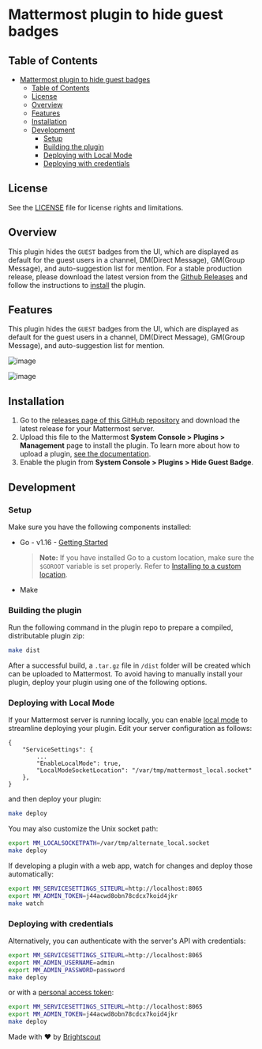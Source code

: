 # Mattermost plugin to hide guest badges
## Table of Contents
- [Mattermost plugin to hide guest badges](#mattermost-plugin-to-hide-guest-badges)
  - [Table of Contents](#table-of-contents)
  - [License](#license)
  - [Overview](#overview)
  - [Features](#features)
  - [Installation](#installation)
  - [Development](#development)
    - [Setup](#setup)
    - [Building the plugin](#building-the-plugin)
    - [Deploying with Local Mode](#deploying-with-local-mode)
    - [Deploying with credentials](#deploying-with-credentials)

## License

See the [LICENSE](../LICENSE) file for license rights and limitations.

## Overview

This plugin hides the `GUEST` badges from the UI, which are displayed as default for the guest users in a channel, DM(Direct Message), GM(Group Message), and auto-suggestion list for mention. For a stable production release, please download the latest version from the [Github Releases](https://github.com/Brightscout/mattermost-plugin-hide-guest-badge/releases) and follow the instructions to [install](#installation) the plugin.

## Features

This plugin hides the `GUEST` badges from the UI, which are displayed as default for the guest users in a channel, DM(Direct Message), GM(Group Message), and auto-suggestion list for mention.

![image](https://github.com/Brightscout/mattermost-plugin-hide-guest-badge/assets/72438220/7de710d4-5195-4ad3-be69-ba792cde8c8c)

![image](https://github.com/Brightscout/mattermost-plugin-hide-guest-badge/assets/72438220/98c95e75-5a56-4dc5-aed6-d3f429df5355)

## Installation

1. Go to the [releases page of this GitHub repository](https://github.com/Brightscout/mattermost-plugin-hide-guest-badge/releases) and download the latest release for your Mattermost server.
2. Upload this file to the Mattermost **System Console > Plugins > Management** page to install the plugin. To learn more about how to upload a plugin, [see the documentation](https://docs.mattermost.com/administration/plugins.html#plugin-uploads).
3. Enable the plugin from **System Console > Plugins > Hide Guest Badge**.


## Development

### Setup

Make sure you have the following components installed:  

- Go - v1.16 - [Getting Started](https://golang.org/doc/install)
    > **Note:** If you have installed Go to a custom location, make sure the `$GOROOT` variable is set properly. Refer to [Installing to a custom location](https://golang.org/doc/install#install).
- Make

### Building the plugin

Run the following command in the plugin repo to prepare a compiled, distributable plugin zip:

```bash
make dist
```

After a successful build, a `.tar.gz` file in `/dist` folder will be created which can be uploaded to Mattermost. To avoid having to manually install your plugin, deploy your plugin using one of the following options.

### Deploying with Local Mode

If your Mattermost server is running locally, you can enable [local mode](https://docs.mattermost.com/administration/mmctl-cli-tool.html#local-mode) to streamline deploying your plugin. Edit your server configuration as follows:

```
{
    "ServiceSettings": {
        ...
        "EnableLocalMode": true,
        "LocalModeSocketLocation": "/var/tmp/mattermost_local.socket"
    },
}
```

and then deploy your plugin:

```bash
make deploy
```

You may also customize the Unix socket path:

```bash
export MM_LOCALSOCKETPATH=/var/tmp/alternate_local.socket
make deploy
```

If developing a plugin with a web app, watch for changes and deploy those automatically:

```bash
export MM_SERVICESETTINGS_SITEURL=http://localhost:8065
export MM_ADMIN_TOKEN=j44acwd8obn78cdcx7koid4jkr
make watch
```

### Deploying with credentials

Alternatively, you can authenticate with the server's API with credentials:

```bash
export MM_SERVICESETTINGS_SITEURL=http://localhost:8065
export MM_ADMIN_USERNAME=admin
export MM_ADMIN_PASSWORD=password
make deploy
```

or with a [personal access token](https://docs.mattermost.com/developer/personal-access-tokens.html):

```bash
export MM_SERVICESETTINGS_SITEURL=http://localhost:8065
export MM_ADMIN_TOKEN=j44acwd8obn78cdcx7koid4jkr
make deploy
```
Made with &#9829; by [Brightscout](https://www.brightscout.com)
